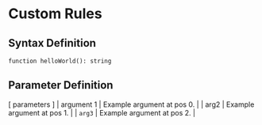# Custom Rules

## Syntax Definition

``` syntax
function helloWorld(): string
```

## Parameter Definition

[ parameters ]
| argument 1 | Example argument at pos 0. |
| arg2 | Example argument at pos 1. |
| `arg3` | Example argument at pos 2. |